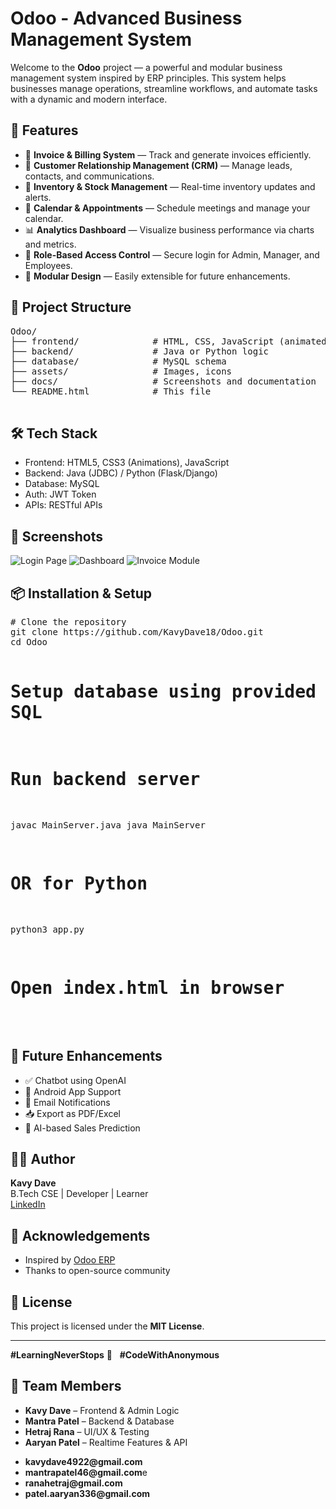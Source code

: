 <!DOCTYPE html>
<html lang="en">
<head>
  <meta charset="UTF-8">

</head>
<body>

  <h1>Odoo - Advanced Business Management System</h1>

  <p>Welcome to the <strong>Odoo</strong> project — a powerful and modular business management system inspired by ERP principles. This system helps businesses manage operations, streamline workflows, and automate tasks with a dynamic and modern interface.</p>

  <h2>🚀 Features</h2>
  <ul>
    <li>🧾 <strong>Invoice & Billing System</strong> — Track and generate invoices efficiently.</li>
    <li>👥 <strong>Customer Relationship Management (CRM)</strong> — Manage leads, contacts, and communications.</li>
    <li>🛒 <strong>Inventory & Stock Management</strong> — Real-time inventory updates and alerts.</li>
    <li>📅 <strong>Calendar & Appointments</strong> — Schedule meetings and manage your calendar.</li>
    <li>📊 <strong>Analytics Dashboard</strong> — Visualize business performance via charts and metrics.</li>
    <li>🔐 <strong>Role-Based Access Control</strong> — Secure login for Admin, Manager, and Employees.</li>
    <li>🔧 <strong>Modular Design</strong> — Easily extensible for future enhancements.</li>
  </ul>

  <h2>📂 Project Structure</h2>
  <pre>
Odoo/
├── frontend/              # HTML, CSS, JavaScript (animated UI)
├── backend/               # Java or Python logic
├── database/              # MySQL schema
├── assets/                # Images, icons
├── docs/                  # Screenshots and documentation
└── README.html            # This file
  </pre>

  <h2>🛠️ Tech Stack</h2>
  <ul>
    <li><span class="highlight">Frontend:</span> HTML5, CSS3 (Animations), JavaScript</li>
    <li><span class="highlight">Backend:</span> Java (JDBC) / Python (Flask/Django)</li>
    <li><span class="highlight">Database:</span> MySQL</li>
    <li><span class="highlight">Auth:</span> JWT Token</li>
    <li><span class="highlight">APIs:</span> RESTful APIs</li>
  </ul>

  <h2>📸 Screenshots</h2>
  <div class="screenshot-container">
    <img src="docs/login.png" alt="Login Page">
    <img src="docs/dashboard.png" alt="Dashboard">
    <img src="docs/invoice.png" alt="Invoice Module">
  </div>

  <h2>📦 Installation & Setup</h2>
  <pre>
# Clone the repository
git clone https://github.com/KavyDave18/Odoo.git
cd Odoo

# Setup database using provided SQL

# Run backend server
javac MainServer.java
java MainServer

# OR for Python
python3 app.py

# Open index.html in browser
  </pre>

  <h2>🧠 Future Enhancements</h2>
  <ul>
    <li>✅ Chatbot using OpenAI</li>
    <li>📱 Android App Support</li>
    <li>📧 Email Notifications</li>
    <li>📥 Export as PDF/Excel</li>
    <li>🤖 AI-based Sales Prediction</li>
  </ul>

  <h2>🧑‍💻 Author</h2>
  <p><strong>Kavy Dave</strong><br>
  B.Tech CSE | Developer | Learner<br>
  <a href="https://www.linkedin.com/in/kavydave" target="_blank">LinkedIn</a></p>

  <h2>🙏 Acknowledgements</h2>
  <ul>
    <li>Inspired by <a href="https://www.odoo.com/" target="_blank">Odoo ERP</a></li>
    <li>Thanks to open-source community</li>
  </ul>

  <h2>📄 License</h2>
  <p>This project is licensed under the <strong>MIT License</strong>.</p>

  <hr>
  <p><strong>#LearningNeverStops</strong> 🚀 &nbsp; <strong>#CodeWithAnonymous</strong></p>

</body>
</html>

 <h2>👥 Team Members</h2>
  <ul>
    <li><strong>Kavy Dave</strong> – Frontend & Admin Logic</li>
    <li><strong>Mantra Patel</strong> – Backend & Database</li>
    <li><strong>Hetraj Rana</strong> – UI/UX & Testing</li>
    <li><strong>Aaryan Patel</strong> – Realtime Features & API</li>
  </ul>
  <ul>
    <li><strong>kavydave4922@gmail.com</strong></li>
    <li><strong>mantrapatel46@gmail.com</strong>e</li>
    <li><strong>ranahetraj@gmail.com</strong></li>
    <li><strong>patel.aaryan336@gmail.com</strong></li>
  </ul>
